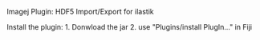 Imagej Plugin: HDF5 Import/Export for ilastik 


Install the plugin: 
	1. Donwload the jar
	2. use "Plugins/install PlugIn..." in Fiji
